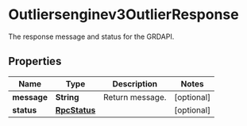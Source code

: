 

# Outliersenginev3OutlierResponse

The response message and status for the GRDAPI.

## Properties

| Name | Type | Description | Notes |
|------------ | ------------- | ------------- | -------------|
|**message** | **String** | Return message. |  [optional] |
|**status** | [**RpcStatus**](RpcStatus.md) |  |  [optional] |



